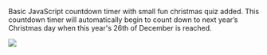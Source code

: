 Basic JavaScript countdown timer with small fun christmas quiz added. 
This countdown timer will automatically begin to count down to next year’s Christmas day when this year's 26th of December is reached.


![](xmas.gif)
